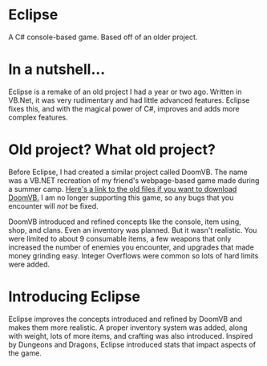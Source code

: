 # Eclipse
A C# console-based game. Based off of an older project.

# In a nutshell...
Eclipse is a remake of an old project I had a year or two ago. Written in VB.Net, it was very rudimentary and had little advanced features. Eclipse fixes this, and with the magical power of C#, improves and adds more complex features.

# Old project? What old project?
Before Eclipse, I had created a similar project called DoomVB. The name was a VB.NET recreation of my friend's webpage-based game made during a summer camp. [Here's a link to the old files if you want to download DoomVB.](jackz.me/doom) I am no longer supporting this game, so any bugs that you encounter will *not* be fixed.

DoomVB introduced and refined concepts like the console, item using, shop, and clans. Even an inventory was planned. But it wasn't realistic. You were limited to about 9 consumable items, a few weapons that only increased the number of enemies you encounter, and upgrades that made money grinding easy. Integer Overflows were common so lots of hard limits were added.

# Introducing Eclipse
Eclipse improves the concepts introduced and refined by DoomVB and makes them more realistic. A proper inventory system was added, along with weight, lots of more items, and crafting was also introduced. Inspired by Dungeons and Dragons, Eclipse introduced stats that impact aspects of the game. 

